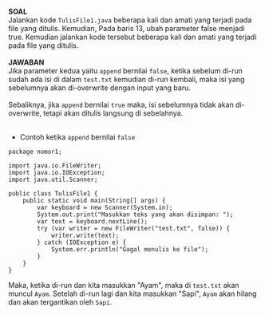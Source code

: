 **SOAL**<br>
Jalankan kode `TulisFile1.java` beberapa kali dan amati yang terjadi pada file yang ditulis. Kemudian, Pada baris 13, ubah parameter false menjadi true. Kemudian jalankan kode tersebut beberapa kali dan amati yang terjadi pada file yang ditulis.
<br><br>
**JAWABAN**<br>
Jika parameter kedua yaitu `append` bernilai `false`, ketika sebelum di-run sudah ada isi di dalam `test.txt` kemudian di-run kembali, maka isi yang sebelumnya akan di-overwrite dengan input yang baru.
<br><br>
Sebaliknya, jika `append` bernilai `true` maka, isi sebelumnya tidak akan di-overwrite, tetapi akan ditulis langsung di sebelahnya.
<br><br>
- Contoh ketika `append` bernilai `false`
```
package nomor1;

import java.io.FileWriter;
import java.io.IOException;
import java.util.Scanner;

public class TulisFile1 {
    public static void main(String[] args) {
        var keyboard = new Scanner(System.in);
        System.out.print("Masukkan teks yang akan disimpan: ");
        var text = keyboard.nextLine();
        try (var writer = new FileWriter("test.txt", false)) {
            writer.write(text);
        } catch (IOException e) {
            System.err.println("Gagal menulis ke file");
        }
    }
}
```
Maka, ketika di-run dan kita masukkan "Ayam", maka di `test.txt` akan muncul `Ayam`. Setelah di-run lagi dan kita masukkan "Sapi", `Ayam` akan hilang dan akan tergantikan oleh `Sapi`. 
